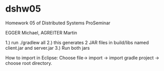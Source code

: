 # dshw05
Homework 05 of Distributed Systems ProSeminar

EGGER Michael, AGREITER Martin

1.) run ./gradlew all
2.) this generates 2 JAR files in build/libs named client.jar and server.jar
3.) Run both jars


How to import in Eclipse:
Choose file-> import -> import gradle project -> choose root directory.



